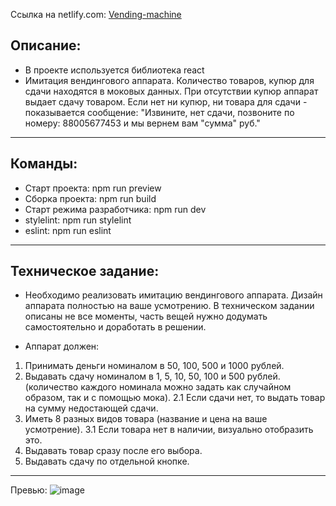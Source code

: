 Ссылка на netlify.com: [Vending-machine](https://renue-vending-machine.netlify.app)

## Описание:
* В проекте используется библиотека react
* Имитация вендингового аппарата. Количество товаров, купюр для сдачи находятся в моковых данных.
При отсутствии купюр аппарат выдает сдачу товаром. Если нет ни купюр, ни товара для сдачи - показывается сообщение:
"Извините, нет сдачи, позвоните по номеру: 88005677453 и мы вернем вам "сумма" руб."

***

## Команды:
* Старт проекта: npm run preview
* Сборка проекта: npm run build
* Старт режима разработчика: npm run dev
* stylelint: npm run stylelint
* eslint: npm run eslint

***

## Техническое задание:
* Необходимо реализовать имитацию вендингового аппарата. Дизайн аппарата
полностью на ваше усмотрению. В техническом задании описаны не все моменты,
часть вещей нужно додумать самостоятельно и доработать в решении. 

* Аппарат должен:
1. Принимать деньги номиналом в 50, 100, 500 и 1000 рублей.
2. Выдавать сдачу номиналом в 1, 5, 10, 50, 100 и 500 рублей.
(количество каждого номинала можно задать как случайном образом,
так и с помощью мока).
2.1 Если сдачи нет, то выдать товар на сумму недостающей сдачи.
3. Иметь 8 разных видов товара (название и цена на ваше усмотрение).
3.1 Если товара нет в наличии, визуально отобразить это.
4. Выдавать товар сразу после его выбора.
5. Выдавать сдачу по отдельной кнопке.

***

Превью:
![image](https://user-images.githubusercontent.com/99137228/218194305-e958ce35-edcd-4d21-949c-94944000cb1d.png)

